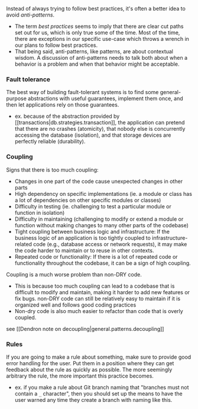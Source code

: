 
Instead of always trying to follow best practices, it's often a better idea to avoid *anti-patterns*.
- The term *best practices* seems to imply that there are clear cut paths set out for us, which is only true some of the time. Most of the time, there are exceptions in our specific use-case which throws a wrench in our plans to follow best practices.
- That being said, anti-patterns, like patterns, are about contextual wisdom. A discussion of anti-patterns needs to talk both about when a behavior is a problem and when that behavior might be acceptable.

### Fault tolerance
The best way of building fault-tolerant systems is to find some general-purpose abstractions with useful guarantees, implement them once, and then let applications rely on those guarantees.
- ex. because of the abstraction provided by [[transactions|db.strategies.transaction]], the application can pretend that there are no crashes (atomicity), that nobody else is concurrently accessing the database (isolation), and that storage devices are perfectly reliable (durability).

### Coupling
Signs that there is too much coupling:
- Changes in one part of the code cause unexpected changes in other parts
- High dependency on specific implementations (ie. a module or class has a lot of dependencies on other specific modules or classes)
- Difficulty in testing (ie. challenging to test a particular module or function in isolation)
- Difficulty in maintaining (challenging to modify or extend a module or function without making changes to many other parts of the codebase)
- Tight coupling between business logic and infrastructure: If the business logic of an application is too tightly coupled to infrastructure-related code (e.g., database access or network requests), it may make the code harder to maintain or to reuse in other contexts.
- Repeated code or functionality: If there is a lot of repeated code or functionality throughout the codebase, it can be a sign of high coupling.

Coupling is a much worse problem than non-DRY code.
- This is because too much coupling can lead to a codebase that is difficult to modify and maintain, making it harder to add new features or fix bugs. non-DRY code can still be relatively easy to maintain if it is organized well and follows good coding practices
- Non-dry code is also much easier to refactor than code that is overly coupled.

see [[Dendron note on decoupling|general.patterns.decoupling]]

### Rules
If you are going to make a rule about something, make sure to provide good error handling for the user. Put them in a position where they can get feedback about the rule as quickly as possible. The more seemingly arbitrary the rule, the more important this practice becomes.
- ex. if you make a rule about Git branch naming that "branches must not contain a `_` character", then you should set up the means to have the user warned any time they create a branch with naming like this.
